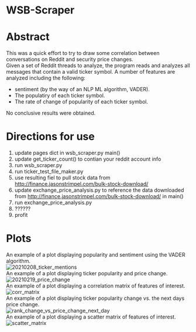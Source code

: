 # WSB-Scraper
# Abstract  
This was a quick effort to try to draw some correlation between conversations on Reddit and security price changes.  
Given a set of Reddit threads to analyze, the program reads and analyzes all messages that contain a valid ticker symbol.
A number of features are analyzed including the following:
* sentiment (by the way of an NLP ML algorithm, VADER).
* The populatiry of each ticker symbol. 
* The rate of change of popularity of each ticker symbol.

No conclusive results were obtained.

# Directions for use
1. update pages dict in wsb_scraper.py main()
2. update get_ticker_count() to contian your reddit account info
3. run wsb_scraper.py
4. run ticker_test_file_maker.py
5. use resulting fiel to pull stock data from http://finance.jasonstrimpel.com/bulk-stock-download/
6. update exchange_price_analysis.py to reference the data downloaded from http://finance.jasonstrimpel.com/bulk-stock-download/ in main()
7. run exchange_price_analysis.py
8. ??????
9. profit

# Plots
An example of a plot displaying popularity and sentiment using the VADER algorithm.  
![20210208_ticker_mentions](https://user-images.githubusercontent.com/23323883/129273003-87544e4e-7ac2-4a75-be3e-c198af77dce3.png)  
An example of a plot displaying ticker popularity and price change.  
![20210219_price_change](https://user-images.githubusercontent.com/23323883/129273693-15d628d1-5afa-41c7-8bb7-21c94f75e541.png)  
An example of a plot displaying a correlation matrix of features of interest.  
![corr_matrix](https://user-images.githubusercontent.com/23323883/129273942-06d3c612-0bac-4b50-aa7e-1eccd824b6e4.png)  
An example of a plot displaying ticker popularity change vs. the next days price change.  
![rank_change_vs_price_change_next_day](https://user-images.githubusercontent.com/23323883/129274007-3bbb913e-d42f-42aa-a50e-fa69cb375164.png)  
An example of a plot displaying a scatter matrix of features of interest.  
![scatter_matrix](https://user-images.githubusercontent.com/23323883/129274050-fd97d3e4-982f-4b25-9603-048e90612e5a.png)  

